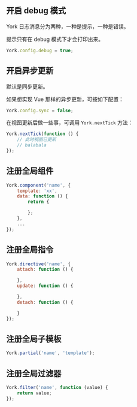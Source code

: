 ## 开启 debug 模式

York 日志消息分为两种，一种是提示，一种是错误。

提示只有在 debug 模式下才会打印出来。

```javascript
York.config.debug = true;
```

## 开启异步更新

默认是同步更新。

如果想实现 Vue 那样的异步更新，可按如下配置：

```javascript
York.config.sync = false;
```

在视图更新后做一些事，可调用 `York.nextTick` 方法：

```javascript
York.nextTick(function () {
    // 此时视图已更新
    // balabala
});
```

## 注册全局组件

```javascript
York.component('name', {
    template: 'xx',
    data: function () {
        return {

        };
    },
    ...
});
```

## 注册全局指令

```javascript
York.directive('name', {
    attach: function () {

    },
    update: function () {

    },
    detach: function () {

    }
});
```

## 注册全局子模板

```javascript
York.partial('name', 'template');
```

## 注册全局过滤器

```javascript
York.filter('name', function (value) {
    return value;
});
```
